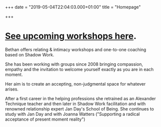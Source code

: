 +++
date = "2019-05-04T22:04:03.000+01:00"
title = "Homepage"

+++
# <a href="/workshops">See upcoming workshops here</a>.

Bethan offers relating & intimacy workshops and one-to-one coaching based on Shadow Work.

She has been working with groups since 2008 bringing compassion, empathy and the invitation to welcome yourself exactly as you are in each moment.

Her aim is to create an accepting, non-judgmental space for whatever arises.

After a first career in the helping professions she retrained as an Alexander Technique teacher and then later in Shadow Work facilitation and with renowned relationship expert Jan Day's School of Being. She continues to study with Jan Day and with Joanna Watters ("Supporting a radical acceptance of present moment reality")